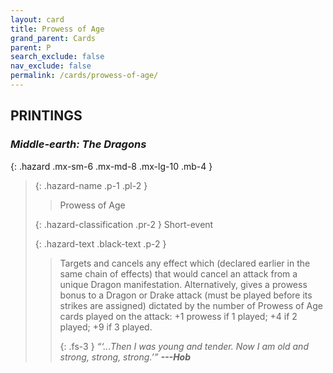 ```yaml
---
layout: card
title: Prowess of Age
grand_parent: Cards
parent: P
search_exclude: false
nav_exclude: false
permalink: /cards/prowess-of-age/
---
```


## PRINTINGS


### _Middle-earth: The Dragons_

{: .hazard .mx-sm-6 .mx-md-8 .mx-lg-10 .mb-4 }
> {: .hazard-name .p-1 .pl-2 }
> > <div class="hazard-mp"></div>
> > <div class="card-name">Prowess of Age</div>
>
> {: .hazard-classification .pr-2 }
> Short-event
>
> {: .hazard-text .black-text .p-2 }
> > Targets and cancels any effect which (declared earlier in the same chain of effects) that would cancel an attack from a unique Dragon manifestation. Alternatively, gives a prowess bonus to a Dragon or Drake attack (must be played before its strikes are assigned) dictated by the number of Prowess of Age cards played on the attack: +1 prowess if 1 played; +4 if 2 played; +9 if 3 played. 
> > 
> > {: .fs-3 } 
> > _“‘...Then I was young and tender. Now I am old and strong, strong, strong.’”_ ***---&#65279;Hob*** 
>
